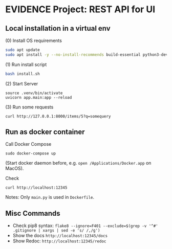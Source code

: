 # EVIDENCE Project: REST API for UI

## Local installation in a virtual env
(0) Install OS requirements

```bash
sudo apt update
sudo apt install -y --no-install-recommends build-essential python3-dev python3-venv
```

(1) Run install script

```bash
bash install.sh
```

(2) Start Server

```
source .venv/bin/activate
uvicorn app.main:app --reload
```

(3) Run some requests

```
curl http://127.0.0.1:8000/items/5?q=somequery
```

## Run as docker container
Call Docker Compose

```
sudo docker-compose up
```

(Start docker daemon before, e.g. `open /Applications/Docker.app` on MacOS).

Check

```
curl http://localhost:12345
```

Notes: Only `main.py` is used in `Dockerfile`.


## Misc Commands
- Check pip8 syntax: `flake8 --ignore=F401 --exclude=$(grep -v '^#' .gitignore | xargs | sed -e 's/ /,/g')`
- Show the docs `http://localhost:12345/docs`
- Show Redoc: `http://localhost:12345/redoc`
